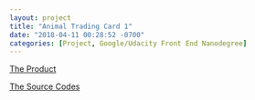```yaml
---
layout: project
title: "Animal Trading Card 1"
date: "2018-04-11 00:28:52 -0700"
categories: [Project, Google/Udacity Front End Nanodegree]
---
```


[The Product](https://curious-yu.github.io/GoogleFrontEnd-Phase1-AnimalCardProject/)

[The Source Codes](https://github.com/Curious-Yu/GoogleFrontEnd-Phase1-AnimalCardProject)
